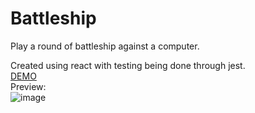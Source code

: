 # Battleship

Play a round of battleship against a computer.  

Created using react with testing being done through jest.  
[DEMO](https://danieltran0.github.io/battleship/)  
Preview:  
![image](https://user-images.githubusercontent.com/76408883/113616646-5fc99400-9623-11eb-9b49-e13d634a880c.png)
